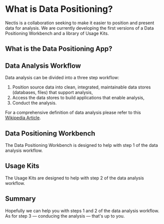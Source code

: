 # What is Data Positioning?

Nectis is a collaboration seeking to make it easier to position and present data for analysis. We are currently developing the first versions of a Data Positioning Workbench and a library of Usage Kits.

## What is the Data Positioning App?

## Data Analysis Workflow

Data analysis can be divided into a three step workflow:

1. Position source data into clean, integrated, maintainable data stores (databases, files) that support analysis,
1. Access the data stores to build applications that enable analysis,
1. Conduct the analysis.

For a comprehensive definition of data analysis please refer to this [Wikipedia Article](https://en.wikipedia.org/wiki/Data_analysis).

## Data Positioning Workbench

The Data Positioning Workbench is designed to help with step 1 of the data analysis workflow.

## Usage Kits

The Usage Kits are designed to help with step 2 of the data analysis workflow.

## Summary

Hopefully we can help you with steps 1 and 2 of the data analysis workflow. As for step 3 — conducing the analysis — that's up to you.

